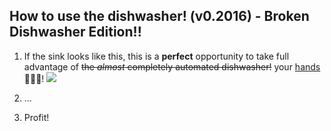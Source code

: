 ## How to use the dishwasher! (v0.2016) - Broken Dishwasher Edition!!

1) If the sink looks like this, this is a **perfect** opportunity to take full advantage of <s>the _almost_ completely automated dishwasher!</s> your [hands](https://www.youtube.com/watch?v=Ra8VTlXVqUQ) 👋👋👋! 
![](images/1.jpg?raw=true)

2) ...

3) Profit!

